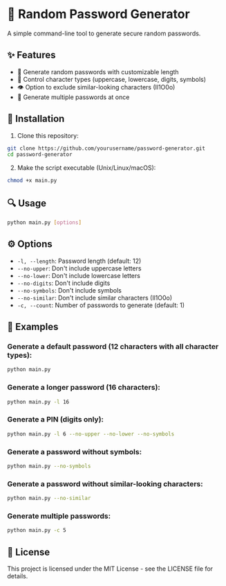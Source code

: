 # 🔑 Random Password Generator

A simple command-line tool to generate secure random passwords.

## ✨ Features

- 🔐 Generate random passwords with customizable length
- 🔡 Control character types (uppercase, lowercase, digits, symbols)
- 👁️ Option to exclude similar-looking characters (Il1O0o)
- 🔢 Generate multiple passwords at once

## 🚀 Installation

1. Clone this repository:
```bash
git clone https://github.com/yourusername/password-generator.git
cd password-generator
```

2. Make the script executable (Unix/Linux/macOS):
```bash
chmod +x main.py
```

## 🔍 Usage

```bash
python main.py [options]
```

## ⚙️ Options

- `-l, --length`: Password length (default: 12)
- `--no-upper`: Don't include uppercase letters
- `--no-lower`: Don't include lowercase letters
- `--no-digits`: Don't include digits
- `--no-symbols`: Don't include symbols
- `--no-similar`: Don't include similar characters (Il1O0o)
- `-c, --count`: Number of passwords to generate (default: 1)

## 📝 Examples

### Generate a default password (12 characters with all character types):
```bash
python main.py
```

### Generate a longer password (16 characters):
```bash
python main.py -l 16
```

### Generate a PIN (digits only):
```bash
python main.py -l 6 --no-upper --no-lower --no-symbols
```

### Generate a password without symbols:
```bash
python main.py --no-symbols
```

### Generate a password without similar-looking characters:
```bash
python main.py --no-similar
```

### Generate multiple passwords:
```bash
python main.py -c 5
```

## 📄 License

This project is licensed under the MIT License - see the LICENSE file for details.